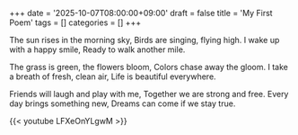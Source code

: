 +++
date = '2025-10-07T08:00:00+09:00'
draft = false
title = 'My First Poem'
tags = []
categories = []
+++

The sun rises in the morning sky,
Birds are singing, flying high.
I wake up with a happy smile,
Ready to walk another mile.

The grass is green, the flowers bloom,
Colors chase away the gloom.
I take a breath of fresh, clean air,
Life is beautiful everywhere.

Friends will laugh and play with me,
Together we are strong and free.
Every day brings something new,
Dreams can come if we stay true.

{{< youtube LFXeOnYLgwM >}}
